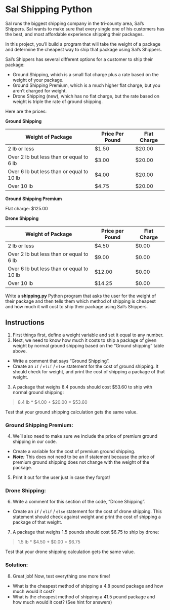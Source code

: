 # Sal Shipping Python
Sal runs the biggest shipping company in the tri-county area, Sal’s Shippers. Sal wants to make sure that every single one of his customers has the best, and most affordable experience shipping their packages.

In this project, you’ll build a program that will take the weight of a package and determine the cheapest way to ship that package using Sal’s Shippers.

Sal’s Shippers has several different options for a customer to ship their package:

* Ground Shipping, which is a small flat charge plus a rate based on the weight of your package.
* Ground Shipping Premium, which is a much higher flat charge, but you aren’t charged for weight.
* Drone Shipping (new), which has no flat charge, but the rate based on weight is triple the rate of ground shipping.
  
Here are the prices:

**Ground Shipping**

Weight of Package | Price Per Pound | Flat Charge
----------------- | --------------- | -----------
2 lb or less | $1.50 | $20.00
Over 2 lb but less than or equal to 6 lb | $3.00 | $20.00
Over 6 lb but less than or equal to 10 lb | $4.00 | $20.00
Over 10 lb | $4.75 | $20.00 

**Ground Shipping Premium**

Flat charge: $125.00

**Drone Shipping**

Weight of Package | Price per Pound | Flat Charge
----------------- | --------------- | -----------
2 lb or less | $4.50 | $0.00
Over 2 lb but less than or equal to 6 lb | $9.00 | $0.00
Over 6 lb but less than or equal to 10 lb | $12.00 | $0.00
Over 10 lb | $14.25 | $0.00

Write a **shipping.py** Python program that asks the user for the weight of their package and then tells them which method of shipping is cheapest and how much it will cost to ship their package using Sal’s Shippers.

## Instructions
1. First things first, define a weight variable and set it equal to any number.
2. Next, we need to know how much it costs to ship a package of given weight by normal ground shipping based on the “Ground shipping” table above.
  * Write a comment that says “Ground Shipping”.
  * Create an `if` / `elif` / `else` statement for the cost of ground shipping. It should check for weight, and print the cost of shipping a package of that weight.
3. A package that weighs 8.4 pounds should cost $53.60 to ship with normal ground shipping:
 > 8.4 lb * $4.00 + $20.00 = $53.60

 Test that your ground shipping calculation gets the same value.

### Ground Shipping Premium:
4. We’ll also need to make sure we include the price of premium ground shipping in our code.
  * Create a variable for the cost of premium ground shipping.
  * **_Note:_** This does not need to be an if statement because the price of premium ground shipping does not change with the weight of the package.
5. Print it out for the user just in case they forgot!

### Drone Shipping:
6. Write a comment for this section of the code, “Drone Shipping”.
  * Create an `if` / `elif` / `else` statement for the cost of drone shipping. This statement should check against weight and print the cost of shipping a package of that weight.
7. A package that weighs 1.5 pounds should cost $6.75 to ship by drone:
 > 1.5 lb * $4.50 + $0.00 = $6.75

 Test that your drone shipping calculation gets the same value.

### Solution:
8. Great job! Now, test everything one more time!
  * What is the cheapest method of shipping a 4.8 pound package and how much would it cost?
  * What is the cheapest method of shipping a 41.5 pound package and how much would it cost?
 (See hint for answers)

